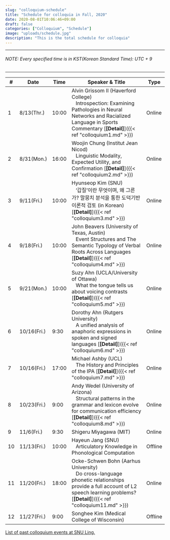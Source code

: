 ```yaml
---
slug: "colloquium-schedule"
title: "Schedule for colloquia in Fall, 2020"
date: 2020-08-01T10:06:46+09:00
draft: false
categories: ["Colloquium", "Schedule"]
image: "uploads/schedule.jpg"
description: "This is the total schedule for colloquia"
---
```


---

###### NOTE: Every specified time is in KST(Korean Standard Time): UTC + 9

---

| #   | Date        | Time  | Speaker & Title                                                                                                                                                                                             | Type    |
| --- | ----------- | ----- | ----------------------------------------------------------------------------------------------------------------------------------------------------------------------------------------------------------- | ------- |
| 1   | 8/13(Thr.)  | 10:00 | Alvin Grissom II (Haverford College) <br/> &nbsp;&nbsp; Introspection: Examining Pathologies in Neural Networks and Racialized Language in Sports Commentary [**\[Detail\]**]({{< ref "colloquium1.md" >}}) | Online  |
| 2   | 8/31(Mon.)  | 16:00 | Woojin Chung (Institut Jean Nicod) <br/> &nbsp;&nbsp; Linguistic Modality, Expected Utility, and Confirmation [**\[Detail\]**]({{< ref "colloquium2.md" >}})                                                | Online  |
| 3   | 9/11(Fri.)  | 10:00 | Hyunseop Kim (SNU) <br/> &nbsp;&nbsp; ‘갑질’이란 무엇이며, 왜 그른가? 말뭉치 분석을 통한 도덕기반이론적 검토 (in Korean) [**\[Detail\]**]({{< ref "colloquium3.md" >}})                                     | Online  |
| 4   | 9/18(Fri.)  | 10:00 | John Beavers (University of Texas, Austin) <br/> &nbsp;&nbsp; Event Structures and The Semantic Typology of Verbal Roots Across Languages [**\[Detail\]**]({{< ref "colloquium4.md" >}})                    | Online  |
| 5   | 9/21(Mon.)  | 10:00 | Suzy Ahn (UCLA/University of Ottawa) <br/> &nbsp;&nbsp; What the tongue tells us about voicing contrasts [**\[Detail\]**]({{< ref "colloquium5.md" >}})                                                     | Online  |
| 6   | 10/16(Fri.) | 9:30  | Dorothy Ahn (Rutgers University) <br/> &nbsp;&nbsp; A unified analysis of anaphoric expressions in spoken and signed languages [**\[Detail\]**]({{< ref "colloquium6.md" >}})                               | Online  |
| 7   | 10/16(Fri.) | 17:00 | Michael Ashby (UCL) <br/> &nbsp;&nbsp; The History and Principles of the IPA [**\[Detail\]**]({{< ref "colloquium7.md" >}})                                                                                 | Online  |
| 8   | 10/23(Fri.) | 9:00  | Andy Wedel (University of Arizona) <br/> &nbsp;&nbsp; Structural patterns in the grammar and lexicon evolve for communication efficiency [**\[Detail\]**]({{< ref "colloquium8.md" >}})                     | Online  |
| 9   | 11/6(Fri.)  | 9:30  | Shigeru Miyagawa (MIT)                                                                                                                                                                                      | Online  |
| 10  | 11/13(Fri.) | 10:00 | Hayeun Jang (SNU) <br/> &nbsp;&nbsp; Articulatory Knowledge in Phonological Computation                                                                                                                     | Offline |
| 11  | 11/20(Fri.) | 18:00 | Ocke-Schwen Bohn (Aarhus University) <br/> &nbsp;&nbsp; Do cross-language phonetic relationships provide a full account of L2 speech learning problems? [**\[Detail\]**]({{< ref "colloquium11.md" >}})     | Online  |
| 12  | 11/27(Fri.) | 9:00  | Songhee Kim (Medical College of Wisconsin)                                                                                                                                                                  | Offline |

<a class=intro-link href="http://hosting01.snu.ac.kr/~linguist/?page_id=1336">List of past colloquium events at SNU Ling.</a>

